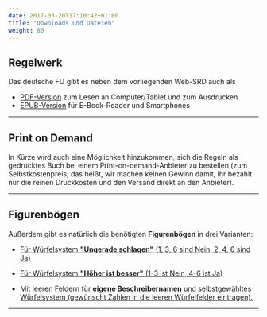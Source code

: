 ```yaml
---
date: 2017-03-20T17:10:42+01:00
title: "Downloads und Dateien"
weight: 80
---
```

## Regelwerk
Das deutsche FU gibt es neben dem vorliegenden Web-SRD auch als

- [PDF-Version](https://drive.google.com/open?id=0BykJZJ4xih55N1diNk5UN1lmSEk) zum Lesen an Computer/Tablet und zum Ausdrucken
- [EPUB-Version](https://drive.google.com/open?id=0BykJZJ4xih55dWJ5dWtJeDNhZlU) für E-Book-Reader und Smartphones

---
## Print on Demand
In Kürze wird auch eine Möglichkeit hinzukommen, sich die Regeln als gedrucktes Buch bei einem Print-on-demand-Anbieter zu bestellen (zum Selbstkostenpreis, das heißt, wir machen keinen Gewinn damit, ihr bezahlt nur die reinen Druckkosten und den Versand direkt an den Anbieter).

---

## Figurenbögen
Außerdem gibt es natürlich die benötigten **Figurenbögen** in drei Varianten:

- [Für Würfelsystem **"Ungerade schlagen"** (1, 3, 6 sind Nein, 2, 4, 6 sind Ja)](https://drive.google.com/open?id=0BykJZJ4xih55cDNSQkpZV3djaUk)
 <!-- (https://github.com/schlawiner/fu-rpg-frei-und-universell/raw/master/Scribus/Sheets/fu-figurenbogen-ungerade.pdf) -->

- [Für Würfelsystem **"Höher ist besser"** (1-3 ist Nein, 4-6 ist Ja)](https://drive.google.com/open?id=0BykJZJ4xih55WjdoczVfODRZZ3c)
<!-- (https://github.com/schlawiner/fu-rpg-frei-und-universell/raw/master/Scribus/Sheets/fu-figurenbogen-hoch-ist-gut.pdf) -->

- [Mit leeren Feldern für **eigene Beschreibernamen** und selbstgewähltes Würfelsystem (gewünscht Zahlen in die leeren Würfelfelder eintragen).](https://drive.google.com/open?id=0BykJZJ4xih55ZjlPcHVJbG9tOFk)
<!-- (https://github.com/schlawiner/fu-rpg-frei-und-universell/raw/master/Scribus/Sheets/fu-figurenbogen-leer.pdf) -->

<!-- - {{< figure src="/images/thumbnails/cover_thumb.jpg" link="https://github.com/schlawiner/fu-rpg-frei-und-universell/raw/master/Scribus/Sheets/fu-figurenbogen-leer.pdf" alt="PDF" class="thumbpdf">}} -->


---
